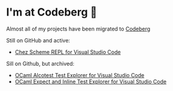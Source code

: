 # I'm at Codeberg 👋

Almost all of my projects have been migrated to [Codeberg](https://codeberg.org/Release-Candidate)

Still on GitHub and active:

- [Chez Scheme REPL for Visual Studio Code](https://github.com/Release-Candidate/vscode-scheme-repl)

Sill on Github, but archived:
  
- [OCaml Alcotest Test Explorer for Visual Studio Code](https://github.com/Release-Candidate/vscode-ocaml-alcotest-test-adapter)
- [OCaml Expect and Inline Test Explorer for Visual Studio Code](https://github.com/Release-Candidate/vscode-ocaml-expect-inline)
